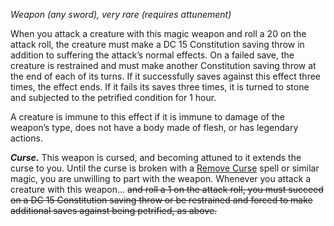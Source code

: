 _Weapon (any sword), very rare (requires attunement)_

When you attack a creature with this magic weapon and roll a 20 on the attack roll, the creature must make a DC 15 Constitution saving throw in addition to suffering the attack’s normal effects. On a failed save, the creature is restrained and must make another Constitution saving throw at the end of each of its turns. If it successfully saves against this effect three times, the effect ends. If it fails its saves three times, it is turned to stone and subjected to the petrified condition for 1 hour.

A creature is immune to this effect if it is immune to damage of the weapon’s type, does not have a body made of flesh, or has legendary actions.

**_Curse._** This weapon is cursed, and becoming attuned to it extends the curse to you. Until the curse is broken with a [Remove Curse](http://dnd5e.wikidot.com/spell:remove-curse) spell or similar magic, you are unwilling to part with the weapon. Whenever you attack a creature with this weapon... ~~and roll a 1 on the attack roll, you must succeed on a DC 15 Constitution saving throw or be restrained and forced to make additional saves against being petrified, as above.~~
